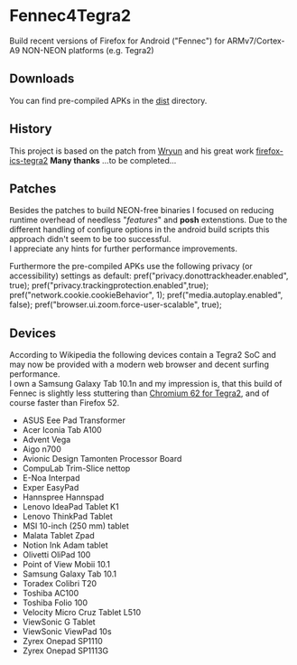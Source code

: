 # Fennec4Tegra2
 Build recent versions of Firefox for Android ("Fennec") for ARMv7/Cortex-A9 NON-NEON platforms (e.g. Tegra2) 

## Downloads
 You can find pre-compiled APKs in the [dist](https://github.com/schmaller/Fennec4Tegra2/tree/master/dist)
directory.

## History
This project is based on the patch from [Wryun](https://github.com/wryun/)
and his great work [firefox-ics-tegra2](https://github.com/wryun/firefox-ics-tegra2)
__Many thanks__
...to be completed...

## Patches
Besides the patches to build NEON-free binaries I focused on reducing
runtime overhead of needless "_features_" and __posh__ extenstions.
Due to the different handling of configure options in the android build
scripts this approach didn't seem to be too successful.  
I appreciate any hints for further performance improvements.

Furthermore the pre-compiled APKs use the following privacy (or accessibility) settings as default:
    pref("privacy.donottrackheader.enabled", true);
    pref("privacy.trackingprotection.enabled",true);
    pref("network.cookie.cookieBehavior", 1);
    pref("media.autoplay.enabled", false);
    pref("browser.ui.zoom.force-user-scalable", true);

## Devices
According to Wikipedia the following devices contain a Tegra2 SoC and may
now be provided with a modern web browser and decent surfing performance.  
I own a Samsung Galaxy Tab 10.1n and my impression is, that this build of Fennec
is slightly less stuttering than [Chromium 62 for Tegra2](https://forum.xda-developers.com/galaxy-tab-10-1/development/app-chromium-m56-optimized-tegra-2-t3550210),
 and of course faster than Firefox 52.
- ASUS Eee Pad Transformer
- Acer Iconia Tab A100
- Advent Vega
- Aigo n700
- Avionic Design Tamonten Processor Board
- CompuLab Trim-Slice nettop
- E-Noa Interpad
- Exper EasyPad
- Hannspree Hannspad
- Lenovo IdeaPad Tablet K1
- Lenovo ThinkPad Tablet
- MSI 10-inch (250 mm) tablet
- Malata Tablet Zpad
- Notion Ink Adam tablet
- Olivetti OliPad 100
- Point of View Mobii 10.1
- Samsung Galaxy Tab 10.1
- Toradex Colibri T20
- Toshiba AC100
- Toshiba Folio 100
- Velocity Micro Cruz Tablet L510
- ViewSonic G Tablet
- ViewSonic ViewPad 10s
- Zyrex Onepad SP1110
- Zyrex Onepad SP1113G
